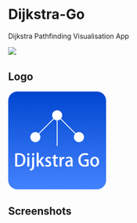 # Dijkstra-Go
Dijkstra Pathfinding Visualisation App

<a href="https://play.google.com/store/apps/details?id=com.keecoding.flagquizz"><img src="https://play.google.com/intl/id/badges/static/images/badges/en_badge_web_generic.png" width="200"/></a>

## Logo
<img src="https://github.com/riskiilyas/Dijkstra-Go/blob/master/Assets/icon.jpg" alt="flag-quizz-icon-512" border="0" width="200">

## Screenshots
<a href="https://github.com/riskiilyas/Dijkstra-Go/blob/master/Assets/splash_dijkstra_go.jpg" border="0"></a>
<a href="https://github.com/riskiilyas/Dijkstra-Go/blob/master/Assets/1.jpeg" border="0"></a>
<a href="https://github.com/riskiilyas/Dijkstra-Go/blob/master/Assets/2.jpeg" alt="ss-smartphone-flagquizz" border="0"></a>
<a href="https://github.com/riskiilyas/Dijkstra-Go/blob/master/Assets/3.jpeg" alt="ss-smartphone-flagquizz" border="0"></a>
